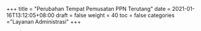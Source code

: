 +++
title = "Perubahan Tempat Pemusatan PPN Terutang"
date = 2021-01-16T13:12:05+08:00
draft = false
weight = 40
toc = false
categories ="Layanan Administrasi"
+++